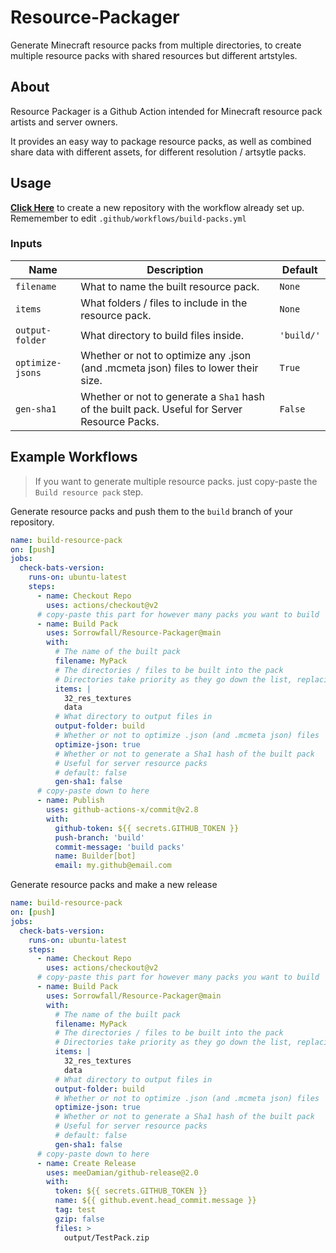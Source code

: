 # Resource-Packager

Generate Minecraft resource packs from multiple directories, to create multiple resource packs with shared resources but different artstyles.

## About

Resource Packager is a Github Action intended for Minecraft resource pack artists and server owners.

It provides an easy way to package resource packs, as well as combined share data with different assets, for different resolution / artsytle packs.

## Usage

**[Click Here](https://github.com/Sorrowfall/RP-Example/generate)** to create a new repository with the workflow already set up.
Rememember to edit `.github/workflows/build-packs.yml`

### Inputs

| Name | Description | Default |
| - | - | - |
| `filename` | What to name the built resource pack. | `None` |
| `items` | What folders / files to include in the resource pack. | `None` |
| `output-folder` | What directory to build files inside. | `'build/'` |
| `optimize-jsons` | Whether or not to optimize any .json (and .mcmeta json) files to lower their size. | `True` |
| `gen-sha1` | Whether or not to generate a `Sha1` hash of the built pack. Useful for Server Resource Packs. | `False` |

## Example Workflows

> If you want to generate multiple resource packs. just copy-paste the `Build resource pack` step.

Generate resource packs and push them to the `build` branch of your repository.

```yaml
name: build-resource-pack
on: [push]
jobs:
  check-bats-version:
    runs-on: ubuntu-latest
    steps:
      - name: Checkout Repo
        uses: actions/checkout@v2
      # copy-paste this part for however many packs you want to build
      - name: Build Pack
        uses: Sorrowfall/Resource-Packager@main
        with:
          # The name of the built pack
          filename: MyPack
          # The directories / files to be built into the pack
          # Directories take priority as they go down the list, replacing any files from the above directories
          items: |
            32_res_textures
            data
          # What directory to output files in
          output-folder: build
          # Whether or not to optimize .json (and .mcmeta json) files
          optimize-json: true
          # Whether or not to generate a Sha1 hash of the built pack 
          # Useful for server resource packs
          # default: false
          gen-sha1: false
      # copy-paste down to here
      - name: Publish
        uses: github-actions-x/commit@v2.8
        with:
          github-token: ${{ secrets.GITHUB_TOKEN }}
          push-branch: 'build'
          commit-message: 'build packs'
          name: Builder[bot]
          email: my.github@email.com
```

Generate resource packs and make a new release

```yaml
name: build-resource-pack
on: [push]
jobs:
  check-bats-version:
    runs-on: ubuntu-latest
    steps:
      - name: Checkout Repo
        uses: actions/checkout@v2
      # copy-paste this part for however many packs you want to build
      - name: Build Pack
        uses: Sorrowfall/Resource-Packager@main
        with:
          # The name of the built pack
          filename: MyPack
          # The directories / files to be built into the pack
          # Directories take priority as they go down the list, replacing any files from the above directories
          items: |
            32_res_textures
            data
          # What directory to output files in
          output-folder: build
          # Whether or not to optimize .json (and .mcmeta json) files
          optimize-json: true
          # Whether or not to generate a Sha1 hash of the built pack 
          # Useful for server resource packs
          # default: false
          gen-sha1: false
      # copy-paste down to here
      - name: Create Release
        uses: meeDamian/github-release@2.0
        with:
          token: ${{ secrets.GITHUB_TOKEN }}
          name: ${{ github.event.head_commit.message }}
          tag: test
          gzip: false
          files: >
            output/TestPack.zip
```
